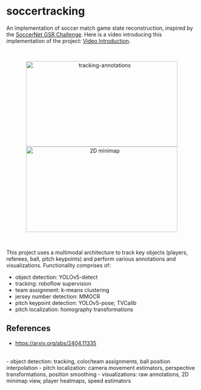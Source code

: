# soccertracking

An implementation of soccer match game state reconstruction, inspired by the [SoccerNet GSR Challenge](https://www.soccer-net.org/tasks/game-state-reconstruction).
Here is a video introducing this implementation of the project: [Video Introduction](https://www.youtube.com/watch?v=CZQO74d7dh8).

<br>
<p align="center">
    <img src="https://github.com/user-attachments/assets/6f7d0af1-dcb1-4380-afc6-599b72c15a58" alt="tracking-annotations" height="225" width="400">
    <img src="https://github.com/user-attachments/assets/33f7a6aa-7e2b-4005-8b65-bfe1b0c578f2" alt="2D minimap" height="225" width="400">
</p>
<br>

This project uses a multimodal architecture to track key objects (players, referees, ball, pitch keypoints) and perform various annotations and visualizations. Functionality  comprises of:
- object detection: YOLOv5-detect
- tracking: roboflow supervision
- team assignment: k-means clustering
- jersey number detection: MMOCR
- pitch keypoint detection: YOLOv5-pose; TVCalib
- pitch localization: homography transformations

## References
- https://arxiv.org/abs/2404.11335

<br>
- object detection: tracking, color/team assignments, ball position interpolation
- pitch localization: camera movement estimators, perspective transformations, position smoothing
- visualizations: raw annotations, 2D minimap view, player heatmaps, speed estimators 
